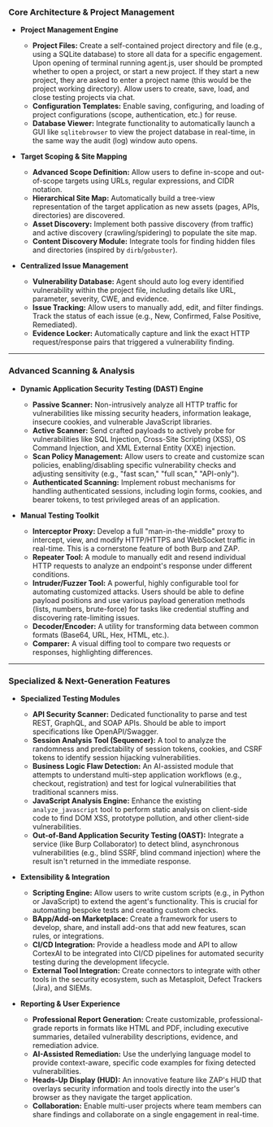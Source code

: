 
### Core Architecture & Project Management

* **Project Management Engine**
    * **Project Files:** Create a self-contained project directory and file (e.g., using a SQLite database) to store all data for a specific engagement. Upon opening of terminal running agent.js, user should be prompted whether to open a project, or start a new project. If they start a new project, they are asked to enter a project name (this would be the project working directory). Allow users to create, save, load, and close testing projects via chat.
    * **Configuration Templates:** Enable saving, configuring, and loading of project configurations (scope, authentication, etc.) for reuse.
    * **Database Viewer:** Integrate functionality to automatically launch a GUI like `sqlitebrowser` to view the project database in real-time, in the same way the audit (log) window auto opens.

* **Target Scoping & Site Mapping**
    * **Advanced Scope Definition:** Allow users to define in-scope and out-of-scope targets using URLs, regular expressions, and CIDR notation.
    * **Hierarchical Site Map:** Automatically build a tree-view representation of the target application as new assets (pages, APIs, directories) are discovered.
    * **Asset Discovery:** Implement both passive discovery (from traffic) and active discovery (crawling/spidering) to populate the site map.
    * **Content Discovery Module:** Integrate tools for finding hidden files and directories (inspired by `dirb`/`gobuster`).

* **Centralized Issue Management**
    * **Vulnerability Database:** Agent should auto log every identified vulnerability within the project file, including details like URL, parameter, severity, CWE, and evidence.
    * **Issue Tracking:** Allow users to manually add, edit, and filter findings. Track the status of each issue (e.g., New, Confirmed, False Positive, Remediated).
    * **Evidence Locker:** Automatically capture and link the exact HTTP request/response pairs that triggered a vulnerability finding.

---

### Advanced Scanning & Analysis

* **Dynamic Application Security Testing (DAST) Engine**
    * **Passive Scanner:** Non-intrusively analyze all HTTP traffic for vulnerabilities like missing security headers, information leakage, insecure cookies, and vulnerable JavaScript libraries.
    * **Active Scanner:** Send crafted payloads to actively probe for vulnerabilities like SQL Injection, Cross-Site Scripting (XSS), OS Command Injection, and XML External Entity (XXE) injection.
    * **Scan Policy Management:** Allow users to create and customize scan policies, enabling/disabling specific vulnerability checks and adjusting sensitivity (e.g., "fast scan," "full scan," "API-only").
    * **Authenticated Scanning:** Implement robust mechanisms for handling authenticated sessions, including login forms, cookies, and bearer tokens, to test privileged areas of an application.

* **Manual Testing Toolkit**
    * **Interceptor Proxy:** Develop a full "man-in-the-middle" proxy to intercept, view, and modify HTTP/HTTPS and WebSocket traffic in real-time. This is a cornerstone feature of both Burp and ZAP.
    * **Repeater Tool:** A module to manually edit and resend individual HTTP requests to analyze an endpoint's response under different conditions.
    * **Intruder/Fuzzer Tool:** A powerful, highly configurable tool for automating customized attacks. Users should be able to define payload positions and use various payload generation methods (lists, numbers, brute-force) for tasks like credential stuffing and discovering rate-limiting issues.
    * **Decoder/Encoder:** A utility for transforming data between common formats (Base64, URL, Hex, HTML, etc.).
    * **Comparer:** A visual diffing tool to compare two requests or responses, highlighting differences.

---

### Specialized & Next-Generation Features

* **Specialized Testing Modules**
    * **API Security Scanner:** Dedicated functionality to parse and test REST, GraphQL, and SOAP APIs. Should be able to import specifications like OpenAPI/Swagger.
    * **Session Analysis Tool (Sequencer):** A tool to analyze the randomness and predictability of session tokens, cookies, and CSRF tokens to identify session hijacking vulnerabilities.
    * **Business Logic Flaw Detection:** An AI-assisted module that attempts to understand multi-step application workflows (e.g., checkout, registration) and test for logical vulnerabilities that traditional scanners miss.
    * **JavaScript Analysis Engine:** Enhance the existing `analyze_javascript` tool to perform static analysis on client-side code to find DOM XSS, prototype pollution, and other client-side vulnerabilities.
    * **Out-of-Band Application Security Testing (OAST):** Integrate a service (like Burp Collaborator) to detect blind, asynchronous vulnerabilities (e.g., blind SSRF, blind command injection) where the result isn't returned in the immediate response.

* **Extensibility & Integration**
    * **Scripting Engine:** Allow users to write custom scripts (e.g., in Python or JavaScript) to extend the agent's functionality. This is crucial for automating bespoke tests and creating custom checks.
    * **BApp/Add-on Marketplace:** Create a framework for users to develop, share, and install add-ons that add new features, scan rules, or integrations.
    * **CI/CD Integration:** Provide a headless mode and API to allow CortexAI to be integrated into CI/CD pipelines for automated security testing during the development lifecycle.
    * **External Tool Integration:** Create connectors to integrate with other tools in the security ecosystem, such as Metasploit, Defect Trackers (Jira), and SIEMs.

* **Reporting & User Experience**
    * **Professional Report Generation:** Create customizable, professional-grade reports in formats like HTML and PDF, including executive summaries, detailed vulnerability descriptions, evidence, and remediation advice.
    * **AI-Assisted Remediation:** Use the underlying language model to provide context-aware, specific code examples for fixing detected vulnerabilities.
    * **Heads-Up Display (HUD):** An innovative feature like ZAP's HUD that overlays security information and tools directly into the user's browser as they navigate the target application.
    * **Collaboration:** Enable multi-user projects where team members can share findings and collaborate on a single engagement in real-time.
